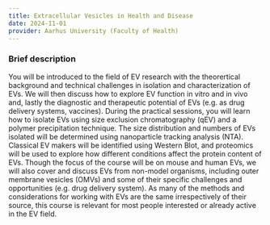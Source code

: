```yaml
---
title: Extracellular Vesicles in Health and Disease
date: 2024-11-01
provider: Aarhus University (Faculty of Health)
---
```

### Brief description

You will be introduced to the field of EV research with the theorertical background and technical challenges in isolation and characterization of EVs. We will then discuss how to explore EV function in vitro and in vivo and, lastly the diagnostic and therapeutic potential of EVs (e.g. as drug delivery systems, vaccines). During the practical sessions, you will learn how to isolate EVs using size exclusion chromatography (qEV) and a polymer precipitation technique. The size distribution and numbers of EVs isolated will be determined using nanoparticle tracking analysis (NTA). Classical EV makers will be identified using Western Blot, and proteomics will be used to explore how different conditions affect the protein content of EVs. Though the focus of the course will be on mouse and human EVs, we will also cover and discuss EVs from non-model organisms, including outer membrane vesicles (OMVs) and some of their specific challenges and opportunities (e.g. drug delivery system). As many of the methods and considerations for working with EVs are the same irrespectively of their source, this course is relevant for most people interested or already active in the EV field.
